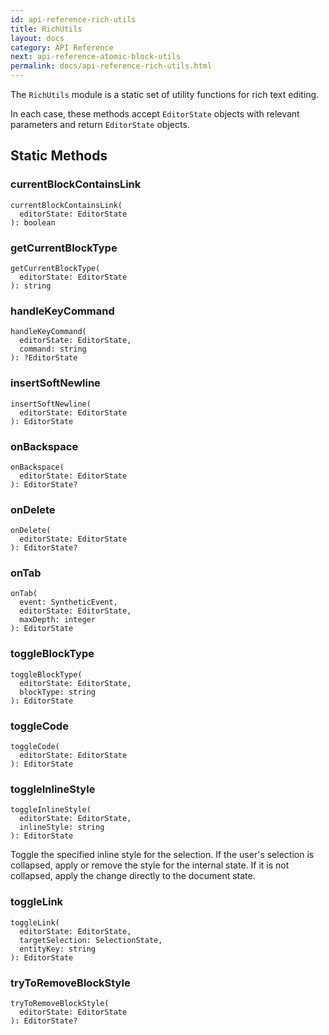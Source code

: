 ```yaml
---
id: api-reference-rich-utils
title: RichUtils
layout: docs
category: API Reference
next: api-reference-atomic-block-utils
permalink: docs/api-reference-rich-utils.html
---
```


The `RichUtils` module is a static set of utility functions for rich text
editing.

In each case, these methods accept `EditorState` objects with relevant
parameters and return `EditorState` objects.

## Static Methods

### currentBlockContainsLink

```
currentBlockContainsLink(
  editorState: EditorState
): boolean
```

### getCurrentBlockType

```
getCurrentBlockType(
  editorState: EditorState
): string
```

### handleKeyCommand

```
handleKeyCommand(
  editorState: EditorState,
  command: string
): ?EditorState
```

### insertSoftNewline

```
insertSoftNewline(
  editorState: EditorState
): EditorState
```

### onBackspace

```
onBackspace(
  editorState: EditorState
): EditorState?
```

### onDelete

```
onDelete(
  editorState: EditorState
): EditorState?
```

### onTab

```
onTab(
  event: SyntheticEvent,
  editorState: EditorState,
  maxDepth: integer
): EditorState
```

### toggleBlockType

```
toggleBlockType(
  editorState: EditorState,
  blockType: string
): EditorState
```

### toggleCode

```
toggleCode(
  editorState: EditorState
): EditorState
```

### toggleInlineStyle

```
toggleInlineStyle(
  editorState: EditorState,
  inlineStyle: string
): EditorState
```

Toggle the specified inline style for the selection. If the
user's selection is collapsed, apply or remove the style for the
internal state. If it is not collapsed, apply the change directly
to the document state.

### toggleLink

```
toggleLink(
  editorState: EditorState,
  targetSelection: SelectionState,
  entityKey: string
): EditorState
```

### tryToRemoveBlockStyle

```
tryToRemoveBlockStyle(
  editorState: EditorState
): EditorState?
```
